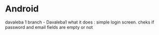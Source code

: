 # Android

davaleba 1 
branch - Davaleba1
what it does : simple login screen. cheks if password and email fields are empty or not
